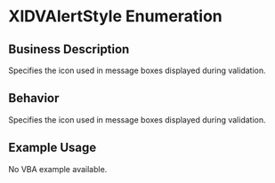 # XlDVAlertStyle Enumeration

## Business Description
Specifies the icon used in message boxes displayed during validation.

## Behavior
Specifies the icon used in message boxes displayed during validation.

## Example Usage
No VBA example available.